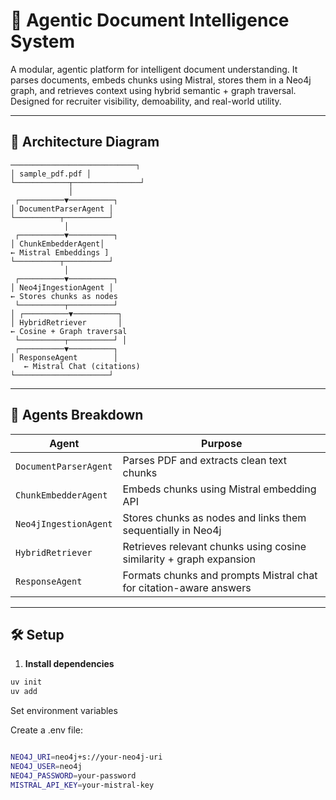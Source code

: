# 🧠 Agentic Document Intelligence System

A modular, agentic platform for intelligent document understanding. It parses documents, embeds chunks using Mistral, stores them in a Neo4j graph, and retrieves context using hybrid semantic + graph traversal. Designed for recruiter visibility, demoability, and real-world utility.

---

## 🧠 Architecture Diagram

```
────────────────────────────┐
│ sample_pdf.pdf │
└────────────┬───────────────┘
             │
 ┌──────────▼──────────┐
│ DocumentParserAgent │
└──────────┬──────────┘
            │
 ┌──────────▼──────────┐
│ ChunkEmbedderAgent│
← Mistral Embeddings ]
└──────────┬──────────┘
            │
 ┌──────────▼──────────┐
│ Neo4jIngestionAgent │
← Stores chunks as nodes
 └──────────┬──────────┘
│ ┌──────────▼──────────┐
│ HybridRetriever       │
← Cosine + Graph traversal
 └──────────┬──────────┘ │
 ┌──────────▼──────────┐
│ ResponseAgent        │
   ← Mistral Chat (citations)
└─────────────────────┘
````


---

## 🧩 Agents Breakdown

| Agent                | Purpose                                                                 |
|---------------------|-------------------------------------------------------------------------|
| `DocumentParserAgent` | Parses PDF and extracts clean text chunks                              |
| `ChunkEmbedderAgent`  | Embeds chunks using Mistral embedding API                              |
| `Neo4jIngestionAgent` | Stores chunks as nodes and links them sequentially in Neo4j            |
| `HybridRetriever`     | Retrieves relevant chunks using cosine similarity + graph expansion    |
| `ResponseAgent`       | Formats chunks and prompts Mistral chat for citation-aware answers     |

---

## 🛠️ Setup

1. **Install dependencies**

```bash
uv init
uv add
```
Set environment variables

Create a .env file:
```bash

NEO4J_URI=neo4j+s://your-neo4j-uri
NEO4J_USER=neo4j
NEO4J_PASSWORD=your-password
MISTRAL_API_KEY=your-mistral-key

```
